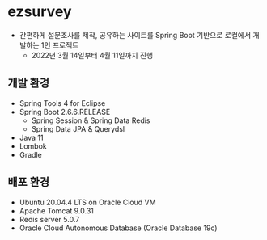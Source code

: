 # ezsurvey

- 간편하게 설문조사를 제작, 공유하는 사이트를 Spring Boot 기반으로 로컬에서 개발하는 1인 프로젝트
	+ 2022년 3월 14일부터 4월 11일까지 진행

## 개발 환경

- Spring Tools 4 for Eclipse
- Spring Boot 2.6.6.RELEASE
	+ Spring Session & Spring Data Redis
	+ Spring Data JPA & Querydsl
- Java 11
- Lombok
- Gradle

## 배포 환경

- Ubuntu 20.04.4 LTS on Oracle Cloud VM
- Apache Tomcat 9.0.31
- Redis server 5.0.7
- Oracle Cloud Autonomous Database (Oracle Database 19c)